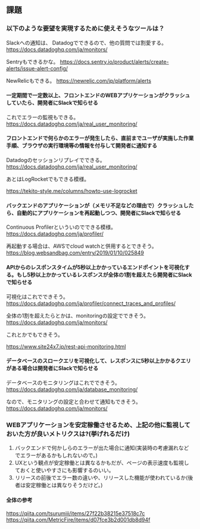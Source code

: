 ## 課題

### 以下のような要望を実現するために使えそうなツールは？

Slackへの通知は、
Datadogでできるので、他の質問では割愛する。
https://docs.datadoghq.com/ja/monitors/

Sentryもできるかな。
https://docs.sentry.io/product/alerts/create-alerts/issue-alert-config/

NewRelicもできる。
https://newrelic.com/jp/platform/alerts

#### 一定期間で一定数以上、フロントエンドのWEBアプリケーションがクラッシュしていたら、開発者にSlackで知らせる

これでエラーの監視もできる。
https://docs.datadoghq.com/ja/real_user_monitoring/

#### フロントエンドで何らかのエラーが発生したら、直前までユーザが実施した作業手順、ブラウザの実行環境等の情報を付与して開発者に通知する

Datadogのセッションリプレイでできる。
https://docs.datadoghq.com/ja/real_user_monitoring/

あとはLogRocketでもできる模様。

https://tekito-style.me/columns/howto-use-logrocket

#### バックエンドのアプリケーションが（メモリ不足などの理由で）クラッシュしたら、自動的にアプリケーションを再起動しつつ、開発者にSlackで知らせる

Continuous Profilerといういのでできる模様。
https://docs.datadoghq.com/ja/profiler/

再起動する場合は、AWSでcloud watchと併用するとできそう。
https://blog.websandbag.com/entry/2019/01/10/025849

#### APIからのレスポンスタイムが5秒以上かかっているエンドポイントを可視化する。もし5秒以上かかっているレスポンスが全体の1割を超えたら開発者にSlackで知らせる

可視化はこれでできそう。
https://docs.datadoghq.com/ja/profiler/connect_traces_and_profiles/

全体の1割を超えたらとかは、monitoringの設定でできそう。
https://docs.datadoghq.com/ja/monitors/


これとかでもできそう。

https://www.site24x7.jp/rest-api-monitoring.html

#### データベースのスロークエリを可視化して、レスポンスに5秒以上かかるクエリがある場合は開発者にSlackで知らせる

データベースのモニタリングはこれでできそう。
https://docs.datadoghq.com/ja/database_monitoring/

なので、モニタリングの設定と合わせて通知もできそう。
https://docs.datadoghq.com/ja/monitors/

### WEBアプリケーションを安定稼働させるため、上記の他に監視しておいた方が良いメトリクスは?(挙げれるだけ)

1. バックエンドで何かしらのエラーが出た場合に通知(実装時の考慮漏れなどでエラーがあるかもしれないので。)
2. UXという観点が安定稼働とは異なるかもだが、ページの表示速度も監視しておくと使いやすさにも影響するのいい。
3. リリースの前後でエラー数の違いや、リリースした機能が使われているか(後者は安定稼働とは異なりそうだけど。)

#### 全体の参考
https://qiita.com/tsurumiii/items/27f22b38215e37518c7c
https://qiita.com/MetricFire/items/d07fce3b2d001db8d94f